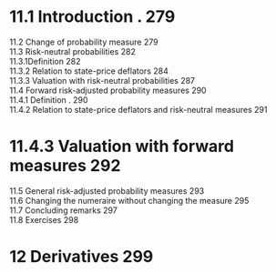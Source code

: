 # 11.1 Introduction . 279  

11.2 Change of probability measure 279   
11.3 Risk-neutral probabilities 282   
11.3.1Definition 282   
11.3.2 Relation to state-price deflators 284   
11.3.3 Valuation with risk-neutral probabilities 287   
11.4 Forward risk-adjusted probability measures 290   
11.4.1 Definition . 290   
11.4.2 Relation to state-price deflators and risk-neutral measures 291  

# 11.4.3 Valuation with forward measures 292  

11.5 General risk-adjusted probability measures 293   
11.6 Changing the numeraire without changing the measure 295   
11.7 Concluding remarks 297   
11.8 Exercises 298  

# 12 Derivatives 299  
